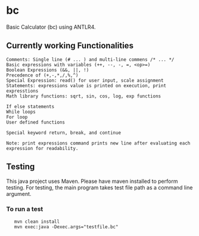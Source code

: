 # bc
Basic Calculator (bc) using ANTLR4. 

##  Currently working Functionalities
  
    Comments: Single line (# ... ) and multi-line commens /* ... */
    Basic expressions with variables (++, --, -, =, <op>=)
    Boolean Expressions (&&, ||, !)
    Precedence of (+,-,*,/,%,^)
    Special Expression: read() for user input, scale assignment 
    Statements: expressions value is printed on execution, print expresstions
    Math library functions: sqrt, sin, cos, log, exp functions
    
    If else statements
    While loops
    For loop 
    User defined functions

    Special keyword return, break, and continue

    Note: print expressions command prints new line after evaluating each expression for readability.

## Testing

This java project uses Maven. Please have maven installed to perform testing.
For testing, the main program takes test file path as a command line argument.

###  To run a test

```
   mvn clean install
   mvn exec:java -Dexec.args="testfile.bc"
```
